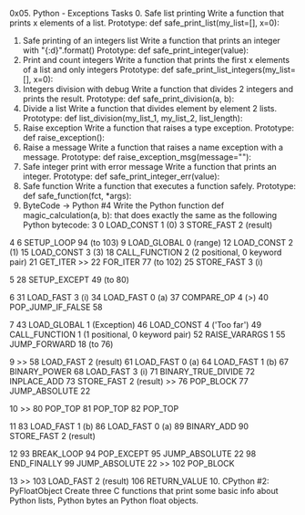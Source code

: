 0x05. Python - Exceptions
Tasks
0. Safe list printing
Write a function that prints x elements of a list.
Prototype: def safe_print_list(my_list=[], x=0):
1. Safe printing of an integers list
Write a function that prints an integer with "{:d}".format()
Prototype: def safe_print_integer(value):
2. Print and count integers
Write a function that prints the first x elements of a list and only integers
Prototype: def safe_print_list_integers(my_list=[], x=0):
3. Integers division with debug
Write a function that divides 2 integers and prints the result.
Prototype: def safe_print_division(a, b):
4. Divide a list
Write a function that divides element by element 2 lists.
Prototype: def list_division(my_list_1, my_list_2, list_length):
5. Raise exception
Write a function that raises a type exception.
Prototype: def raise_exception():
6. Raise a message
Write a function that raises a name exception with a message.
Prototype: def raise_exception_msg(message=""):
7. Safe integer print with error message
Write a function that prints an integer.
Prototype: def safe_print_integer_err(value):
8. Safe function
Write a function that executes a function safely.
Prototype: def safe_function(fct, *args):
9. ByteCode -> Python #4
Write the Python function def magic_calculation(a, b): that does exactly the same as the following Python bytecode:
3           0 LOAD_CONST               1 (0)
              3 STORE_FAST               2 (result)

  4           6 SETUP_LOOP              94 (to 103)
              9 LOAD_GLOBAL              0 (range)
             12 LOAD_CONST               2 (1)
             15 LOAD_CONST               3 (3)
             18 CALL_FUNCTION            2 (2 positional, 0 keyword pair)
             21 GET_ITER
        >>   22 FOR_ITER                77 (to 102)
             25 STORE_FAST               3 (i)

  5          28 SETUP_EXCEPT            49 (to 80)

  6          31 LOAD_FAST                3 (i)
             34 LOAD_FAST                0 (a)
             37 COMPARE_OP               4 (>)
             40 POP_JUMP_IF_FALSE       58

  7          43 LOAD_GLOBAL              1 (Exception)
             46 LOAD_CONST               4 ('Too far')
             49 CALL_FUNCTION            1 (1 positional, 0 keyword pair)
             52 RAISE_VARARGS            1
             55 JUMP_FORWARD            18 (to 76)

  9     >>   58 LOAD_FAST                2 (result)
             61 LOAD_FAST                0 (a)
             64 LOAD_FAST                1 (b)
             67 BINARY_POWER
             68 LOAD_FAST                3 (i)
             71 BINARY_TRUE_DIVIDE
             72 INPLACE_ADD
             73 STORE_FAST               2 (result)
        >>   76 POP_BLOCK
             77 JUMP_ABSOLUTE           22

 10     >>   80 POP_TOP
             81 POP_TOP
             82 POP_TOP

 11          83 LOAD_FAST                1 (b)
             86 LOAD_FAST                0 (a)
             89 BINARY_ADD
             90 STORE_FAST               2 (result)

 12          93 BREAK_LOOP
             94 POP_EXCEPT
             95 JUMP_ABSOLUTE           22
             98 END_FINALLY
             99 JUMP_ABSOLUTE           22
        >>  102 POP_BLOCK

 13     >>  103 LOAD_FAST                2 (result)
            106 RETURN_VALUE
10. CPython #2: PyFloatObject
Create three C functions that print some basic info about Python lists, Python bytes an Python float objects.
